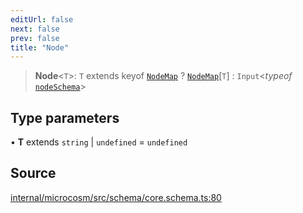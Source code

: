 ```yaml
---
editUrl: false
next: false
prev: false
title: "Node"
---
```


> **Node**\<`T`\>: `T` extends keyof [`NodeMap`](NodeMap.md) ? [`NodeMap`](NodeMap.md)\[`T`\] : `Input`\<*typeof* [`nodeSchema`](../variables/nodeSchema.md)\>

## Type parameters

• **T** extends `string` \| `undefined` = `undefined`

## Source

[internal/microcosm/src/schema/core.schema.ts:80](https://github.com/nodenogg-in/alpha-p2p/blob/265a0e2/internal/microcosm/src/schema/core.schema.ts#L80)
